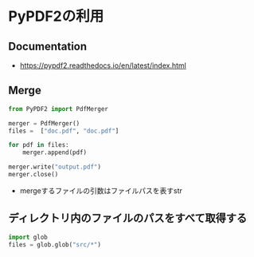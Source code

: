 # PyPDF2の利用

## Documentation
- https://pypdf2.readthedocs.io/en/latest/index.html

## Merge
```Python
from PyPDF2 import PdfMerger

merger = PdfMerger()
files =  ["doc.pdf", "doc.pdf"]

for pdf in files:
    merger.append(pdf)

merger.write("output.pdf")
merger.close()
```

- mergeするファイルの引数はファイルパスを表すstr

## ディレクトリ内のファイルのパスをすべて取得する
```Python
import glob
files = glob.glob("src/*")
```